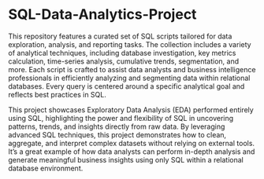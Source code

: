 # SQL-Data-Analytics-Project
This repository features a curated set of SQL scripts tailored for data exploration, analysis, and reporting tasks.
The collection includes a variety of analytical techniques, including database investigation, key metrics calculation, time-series analysis, cumulative trends, segmentation, and more. Each script is crafted to assist data analysts and business intelligence professionals in efficiently analyzing and segmenting data within relational databases. Every query is centered around a specific analytical goal and reflects best practices in SQL.

This project showcases Exploratory Data Analysis (EDA) performed entirely using SQL, highlighting the power and flexibility of SQL in uncovering patterns, trends, and insights directly from raw data. By leveraging advanced SQL techniques, this project demonstrates how to clean, aggregate, and interpret complex datasets without relying on external tools. It’s a great example of how data analysts can perform in-depth analysis and generate meaningful business insights using only SQL within a relational database environment.

